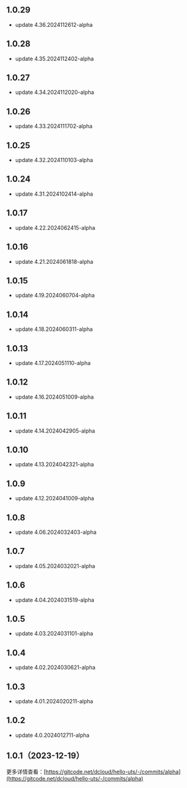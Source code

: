 ## 1.0.29
* update 4.36.2024112612-alpha

## 1.0.28
* update 4.35.2024112402-alpha

## 1.0.27
* update 4.34.2024112020-alpha

## 1.0.26
* update 4.33.2024111702-alpha

## 1.0.25
* update 4.32.2024110103-alpha

## 1.0.24
* update 4.31.2024102414-alpha

## 1.0.17
* update 4.22.2024062415-alpha

## 1.0.16
* update 4.21.2024061818-alpha

## 1.0.15
* update 4.19.2024060704-alpha

## 1.0.14
* update 4.18.2024060311-alpha

## 1.0.13
* update 4.17.2024051110-alpha

## 1.0.12
* update 4.16.2024051009-alpha

## 1.0.11
* update 4.14.2024042905-alpha

## 1.0.10
* update 4.13.2024042321-alpha

## 1.0.9
* update 4.12.2024041009-alpha

## 1.0.8
* update 4.06.2024032403-alpha

## 1.0.7
* update 4.05.2024032021-alpha

## 1.0.6
* update 4.04.2024031519-alpha

## 1.0.5
* update 4.03.2024031101-alpha

## 1.0.4
* update 4.02.2024030621-alpha

## 1.0.3
* update 4.01.2024020211-alpha

## 1.0.2
* update 4.0.2024012711-alpha

## 1.0.1（2023-12-19）
更多详情查看：[https://gitcode.net/dcloud/hello-uts/-/commits/alpha](https://gitcode.net/dcloud/hello-uts/-/commits/alpha)
